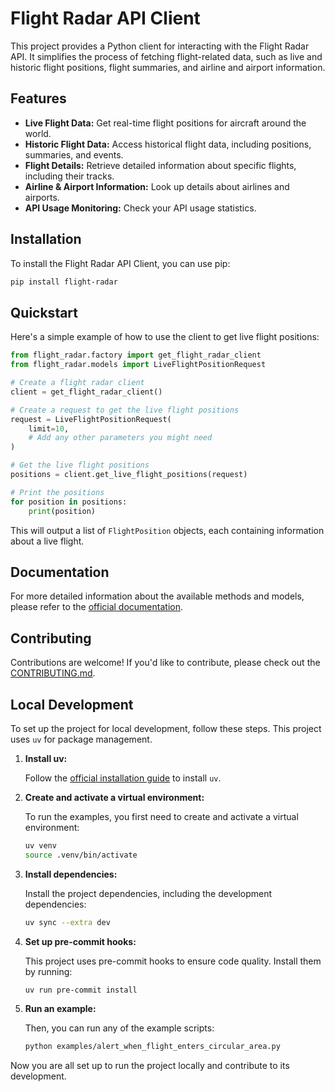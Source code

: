 # Flight Radar API Client

This project provides a Python client for interacting with the Flight Radar API. It simplifies the process of fetching flight-related data, such as live and historic flight positions, flight summaries, and airline and airport information.

## Features

- **Live Flight Data:** Get real-time flight positions for aircraft around the world.
- **Historic Flight Data:** Access historical flight data, including positions, summaries, and events.
- **Flight Details:** Retrieve detailed information about specific flights, including their tracks.
- **Airline & Airport Information:** Look up details about airlines and airports.
- **API Usage Monitoring:** Check your API usage statistics.

## Installation

To install the Flight Radar API Client, you can use pip:

```bash
pip install flight-radar
```

## Quickstart

Here's a simple example of how to use the client to get live flight positions:

```python
from flight_radar.factory import get_flight_radar_client
from flight_radar.models import LiveFlightPositionRequest

# Create a flight radar client
client = get_flight_radar_client()

# Create a request to get the live flight positions
request = LiveFlightPositionRequest(
    limit=10,
    # Add any other parameters you might need
)

# Get the live flight positions
positions = client.get_live_flight_positions(request)

# Print the positions
for position in positions:
    print(position)
```

This will output a list of `FlightPosition` objects, each containing information about a live flight.

## Documentation

For more detailed information about the available methods and models, please refer to the [official documentation](https://amirmuminovic.github.io/flight-radar/).

## Contributing

Contributions are welcome! If you'd like to contribute, please check out the [CONTRIBUTING.md](CONTRIBUTING.md).

## Local Development

To set up the project for local development, follow these steps. This project uses `uv` for package management.

1.  **Install uv:**

    Follow the [official installation guide](https://docs.astral.sh/uv/getting-started/installation/) to install `uv`.

2. **Create and activate a virtual environment:**

    To run the examples, you first need to create and activate a virtual environment:

    ```bash
    uv venv
    source .venv/bin/activate
    ```

3.  **Install dependencies:**

    Install the project dependencies, including the development dependencies:
    ```bash
    uv sync --extra dev
    ```

4.  **Set up pre-commit hooks:**

    This project uses pre-commit hooks to ensure code quality. Install them by running:
    ```bash
    uv run pre-commit install
    ```

5.  **Run an example:**

    Then, you can run any of the example scripts:

    ```bash
    python examples/alert_when_flight_enters_circular_area.py
    ```

Now you are all set up to run the project locally and contribute to its development.
